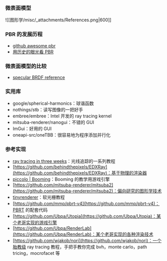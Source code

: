 
### 微表面模型
![[图形学/misc/_attachments/References.png|600]]


### PBR 的发展历程
- [github awesome pbr](https://github.com/neil3d/awesome-pbr)
- [用历史的眼光看 PBR](https://neil3d.gitee.io/unreal/awesome-pbr.html)


### 微表面模型的比较

- [specular BRDF reference](https://graphicrants.blogspot.com/2013/08/specular-brdf-reference.html)



### 实用库

- google/spherical-harmonics：球谐函数
- nothings/stb：读写图像的一把好手
- embree/embree：Intel 开发的 ray tracing kernel
- mitsuba-renderer/nanogui：不错的 GUI
- ImGui：好用的 GUI
- oneapi-src/oneTBB：很容易地为程序添加并行化


### 参考实现

- [ray tracing in three weeks](https://github.com/RayTracing/raytracing.github.io)：光线追踪的一系列教程
- [https://github.com/behindthepixels/EDXRay](https://github.com/behindthepixels/EDXRay)：基于物理的渲染器
- [piccolo | Booming](https://github.com/BoomingTech/Piccolo)：Booming 的教学用游戏引擎
- [https://github.com/mitsuba-renderer/mitsuba2](https://github.com/mitsuba-renderer/mitsuba2)：偏向研究的图形学技术
- [tinyrenderer](https://github.com/ssloy/tinyrenderer)：软光栅教程
- [https://github.com/mmp/pbrt-v4](https://github.com/mmp/pbrt-v4)：PBRT 的配套代码
- [https://github.com/Ubpa/Utopia](https://github.com/Ubpa/Utopia)：某个老哥实现的游戏引擎
- [https://github.com/Ubpa/RenderLab](https://github.com/Ubpa/RenderLab)：某个老哥实现的各种渲染技术
- [https://github.com/wjakob/nori](https://github.com/wjakob/nori)：一个胎教级 ray tracing 教程，手把手教你完成 bvh，monte carlo，path tricing，mocrofacet 等


